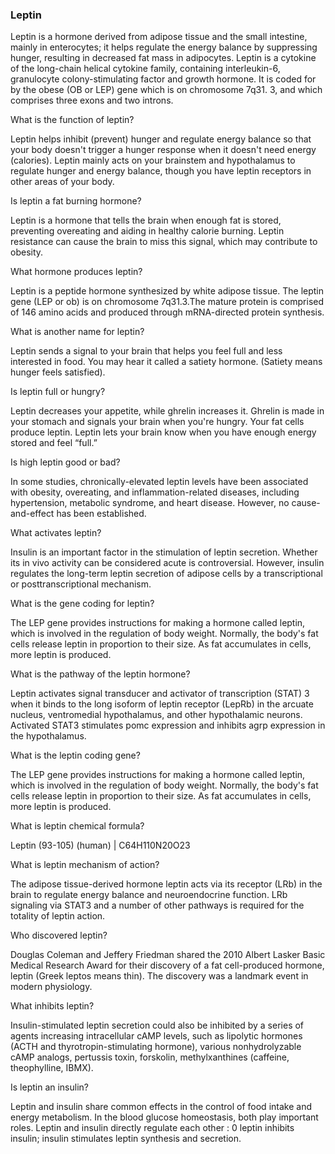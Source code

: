 ### Leptin
Leptin is a hormone derived from adipose tissue and the small intestine, mainly in enterocytes; it helps regulate the energy balance by suppressing hunger, resulting in decreased fat mass in adipocytes. Leptin is a cytokine of the long-chain helical cytokine family, containing interleukin-6, granulocyte colony-stimulating factor and growth hormone. It is coded for by the obese (OB or LEP) gene which is on chromosome 7q31. 3, and which comprises three exons and two introns.

What is the function of leptin?

Leptin helps inhibit (prevent) hunger and regulate energy balance so that your body doesn't trigger a hunger response when it doesn't need energy (calories). Leptin mainly acts on your brainstem and hypothalamus to regulate hunger and energy balance, though you have leptin receptors in other areas of your body.

Is leptin a fat burning hormone?

Leptin is a hormone that tells the brain when enough fat is stored, preventing overeating and aiding in healthy calorie burning. Leptin resistance can cause the brain to miss this signal, which may contribute to obesity.

What hormone produces leptin?

Leptin is a peptide hormone synthesized by white adipose tissue. The leptin gene (LEP or ob) is on chromosome 7q31.3.The mature protein is comprised of 146 amino acids and produced through mRNA-directed protein synthesis.

What is another name for leptin?

Leptin sends a signal to your brain that helps you feel full and less interested in food. You may hear it called a satiety hormone. (Satiety means hunger feels satisfied).

Is leptin full or hungry?

Leptin decreases your appetite, while ghrelin increases it. Ghrelin is made in your stomach and signals your brain when you're hungry. Your fat cells produce leptin. Leptin lets your brain know when you have enough energy stored and feel “full.”

Is high leptin good or bad?

In some studies, chronically-elevated leptin levels have been associated with obesity, overeating, and inflammation-related diseases, including hypertension, metabolic syndrome, and heart disease. However, no cause-and-effect has been established.

What activates leptin?

Insulin is an important factor in the stimulation of leptin secretion. Whether its in vivo activity can be considered acute is controversial. However, insulin regulates the long-term leptin secretion of adipose cells by a transcriptional or posttranscriptional mechanism.

What is the gene coding for leptin?

The LEP gene provides instructions for making a hormone called leptin, which is involved in the regulation of body weight. Normally, the body's fat cells release leptin in proportion to their size. As fat accumulates in cells, more leptin is produced.

What is the pathway of the leptin hormone?

Leptin activates signal transducer and activator of transcription (STAT) 3 when it binds to the long isoform of leptin receptor (LepRb) in the arcuate nucleus, ventromedial hypothalamus, and other hypothalamic neurons. Activated STAT3 stimulates pomc expression and inhibits agrp expression in the hypothalamus.

What is the leptin coding gene?

The LEP gene provides instructions for making a hormone called leptin, which is involved in the regulation of body weight. Normally, the body's fat cells release leptin in proportion to their size. As fat accumulates in cells, more leptin is produced.

What is leptin chemical formula?

Leptin (93-105) (human) | C64H110N20O23

What is leptin mechanism of action?

The adipose tissue-derived hormone leptin acts via its receptor (LRb) in the brain to regulate energy balance and neuroendocrine function. LRb signaling via STAT3 and a number of other pathways is required for the totality of leptin action.

Who discovered leptin?

Douglas Coleman and Jeffery Friedman shared the 2010 Albert Lasker Basic Medical Research Award for their discovery of a fat cell-produced hormone, leptin (Greek leptos means thin). The discovery was a landmark event in modern physiology.

What inhibits leptin?

Insulin-stimulated leptin secretion could also be inhibited by a series of agents increasing intracellular cAMP levels, such as lipolytic hormones (ACTH and thyrotropin-stimulating hormone), various nonhydrolyzable cAMP analogs, pertussis toxin, forskolin, methylxanthines (caffeine, theophylline, IBMX). 

Is leptin an insulin?

Leptin and insulin share common effects in the control of food intake and energy metabolism. In the blood glucose homeostasis, both play important roles. Leptin and insulin directly regulate each other : 0 leptin inhibits insulin; insulin stimulates leptin synthesis and secretion.
